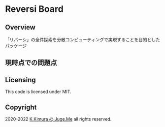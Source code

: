 # Reversi Board


## Overview

「リバーシ」の全件探索を分散コンピューティングで実現することを目的としたパッケージ


## 現時点での問題点


## Licensing

This code is licensed under MIT.


## Copyright

2020-2022  [K.Kimura @ Juge.Me](https://github.com/dotnsf) all rights reserved.

